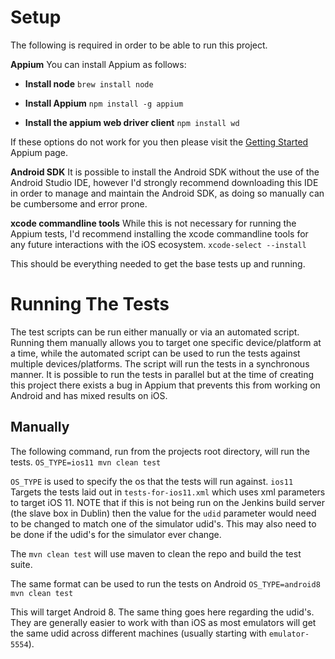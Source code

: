 # Setup
The following is required in order to be able to run this project.

**Appium**
You can install Appium as follows:
- **Install node**
`brew install node`

- **Install Appium**
`npm install -g appium`

- **Install the appium web driver client**
`npm install wd`

If these options do not work for you then please visit the [Getting Started](http://appium.io/docs/en/about-appium/getting-started/?lang=en) Appium page. 

**Android SDK**
It is possible to install the Android SDK without the use of the Android Studio IDE, however I'd strongly recommend downloading this IDE
in order to manage and maintain the Android SDK, as doing so manually can be cumbersome and error prone.

**xcode commandline tools**
While this is not necessary for running the Appium tests, I'd recommend installing the xcode commandline tools for any future interactions with
the iOS ecosystem.
`xcode-select --install`


This should be everything needed to get the base tests up and running.


# Running The Tests
The test scripts can be run either manually or via an automated script. Running them manually allows you to target one specific 
device/platform at a time, while the automated script can be used to run the tests against multiple devices/platforms.
The script will run the tests in a synchronous manner. It is possible to run the tests in parallel but at the time of creating this project 
there exists a bug in Appium that prevents this from working on Android and has mixed results on iOS.

## Manually
The following command, run from the projects root directory, will run the tests.
`OS_TYPE=ios11 mvn clean test`

`OS_TYPE` is used to specify the os that the tests will run against.
`ios11` Targets the tests laid out in `tests-for-ios11.xml` which uses xml parameters to target iOS 11. NOTE that if this is not being run on the 
Jenkins build server (the slave box in Dublin) then the value for the `udid` parameter would need to be changed to match one of the simulator
udid's. This may also need to be done if the udid's for the simulator ever change.

The `mvn clean test` will use maven to clean the repo and build the test suite.

The same format can be used to run the tests on Android
`OS_TYPE=android8 mvn clean test`

This will target Android 8. The same thing goes here regarding the udid's. They are generally easier to work with than iOS as most emulators will get 
the same udid across different machines (usually starting with `emulator-5554`).